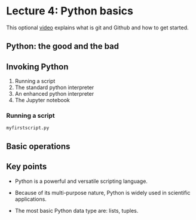 # Lecture 4: Python basics

This optional [video](https://www.youtube.com/watch?v=21Gl97tkbHU) explains what is git and Github and how to get started.

## Python: the good and the bad

## Invoking Python

  1. Running a script
  2. The standard python interpreter
  3. An enhanced python interpreter
  4. The Jupyter notebook

### Running a script

`myfirstscript.py`

## Basic operations





## Key points 

- Python is a powerful and versatile scripting language.

- Because of its multi-purpose nature, Python is widely used in scientific
  applications.

- The most basic Python data type are: lists, tuples.
